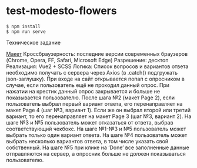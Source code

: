 # test-modesto-flowers

```shell
$ npm install
$ npm run serve
``` 

Техническое задание

[Макет](https://www.figma.com/file/0v76iCt9BcKjbNngAhkSBZ/%D0%A2%D0%97-Frontend-developer-(Copy)?node-id=0%3A1)
Кроссбраузерность: последние версии современных браузеров (Chrome, Opera, FF, Safari, Microsoft Edge)
Разрешение: десктоп
Реализация: Vue2 + SCSS
Логика:
Список вопросов и вариантов ответа необходимо получать с сервера через Axios (в .catch() подгружать json-заглушку).
При входе на сайт открывается попап с опросником в случае, если пользователь ещё не проходил данный опрос.
При нажатии на крестик данный опрос закрывается и больше не показывается пользователю. 
После шага №2 (макет Page 2), если пользователь выбрал первый вариант ответа, его перенаправляет на макет Page 4 (шаг №3, вариант 1). Если же он выбрал второй или третий вариант, то его перенаправляет на макет Page 3 (шаг №3, вариант 2).
На шаге №3 и №5 пользователь может отказаться от ответа, выбрав соответствующий чекбокс.
На шаге №1-№3 и №5 пользователь может выбрать только один вариант ответа. На шаге №4 пользователь может выбрать несколько вариантов ответа, в том числе указать свой собственный.
На шаге №5 при клике на ‘Done’ все заполненные данные отправляются на сервер, а опросник больше не должен показываться пользователю.
